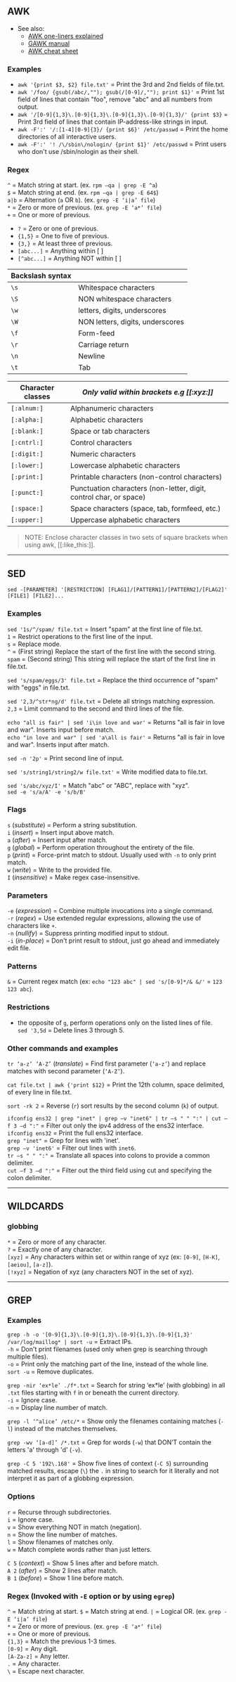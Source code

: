 ## AWK

- See also:
  - [AWK one-liners explained](https://catonmat.net/awk-one-liners-explained-part-one)
  - [GAWK manual](https://www.gnu.org/software/gawk/manual/)
  - [AWK cheat sheet](https://catonmat.net/ftp/awk.cheat.sheet.pdf)

### Examples

- `awk '{print $3, $2} file.txt'` = Print the 3rd and 2nd fields of file.txt.
- `awk '/foo/ {gsub(/abc/,""); gsub(/[0-9]/,""); print $1}'` = Print 1st field of lines that contain "foo", remove "abc" and all numbers from output.
- `awk '/[0-9]{1,3}\.[0-9]{1,3}\.[0-9]{1,3}\.[0-9]{1,3}/' {print $3}` = Print 3rd field of lines that contain IP-address-like strings in input.
- `awk -F':' '/:[1-4][0-9]{3}/ {print $6}' /etc/passwd` = Print the home directories of all interactive users.
- `awk -F':' '! /\/sbin\/nologin/ {print $1}' /etc/passwd` = Print users who don't use /sbin/nologin as their shell.

### Regex

`^` = Match string at start.    (ex. `rpm –qa | grep -E ^a`)<br>
`$` = Match string at end.      (ex. `rpm –qa | grep -E 64$`)<br>
`a|b` = Alternation (`a` OR `b`).               (ex. `grep -E ‘i|a’ file`)<br>
`*` = Zero or more of previous. (ex. `grep -E ‘a*’ file`)<br>
`+` = One or more of previous.<br>
- `?` = Zero or one of previous.
- `{1,5}` = One to five of previous.
- `{3,}` = At least three of previous.
- `[abc...]` = Anything within [ ]
- `[^abc...]` = Anything NOT within [ ]

| Backslash syntax |                      |
|------|----------------------------------|
| `\s` | Whitespace characters            |
| `\S` | NON whitespace characters        |
| `\w` | letters, digits, underscores     |
| `\W` | NON letters, digits, underscores |
| `\f` | Form-feed                        |
| `\r` | Carriage return                  |
| `\n` | Newline                          |
| `\t` | Tab                              |

| Character classes | *Only valid within brackets e.g [[:xyz:]]* |
|-------------------|-----------------------------------------|
| `[:alnum:]` | Alphanumeric characters                       |
| `[:alpha:]` | Alphabetic characters                         |
| `[:blank:]` | Space or tab characters                       |
| `[:cntrl:]` | Control characters                            |
| `[:digit:]` | Numeric characters                            |
| `[:lower:]` | Lowercase alphabetic characters               |
| `[:print:]` | Printable characters (non-control characters) |
| `[:punct:]` | Punctuation characters (non-letter, digit, control char, or space) |
| `[:space:]` | Space characters (space, tab, formfeed, etc.) |
| `[:upper:]` | Uppercase alphabetic characters               |
       
> NOTE: Enclose character classes in two sets of square brackets when using awk, [[:like_this:]].


---
## SED

`sed -[PARAMETER] '[RESTRICTION] [FLAG1]/[PATTERN1]/[PATTERN2]/[FLAG2]' [FILE1] [FILE2]...`

### Examples

`sed '1s/^/spam/ file.txt` = Insert "spam" at the first line of file.txt.<br>
                       `1` = Restrict operations to the first line of the input.<br>
                       `s` = Replace mode.<br>
                       `^` = (First string) Replace the start of the first line with the second string.<br>
                    `spam` = (Second string) This string will replace the start of the first line in file.txt.<br>

`sed 's/spam/eggs/3' file.txt` = Replace the third occurrence of "spam" with "eggs" in file.txt.<br>

`sed '2,3/^str*ng/d' file.txt` = Delete all strings matching expression.<br>
                         `2,3` = Limit command to the second and third lines of the file.<br>

`echo "all is fair" | sed 'i\in love and war'` = Returns "all is fair in love and war". Inserts input before match.<br>
`echo "in love and war" | sed 'a\all is fair'` = Returns "all is fair in love and war". Inserts input after match.<br>

`sed -n '2p'` = Print second line of input.<br>

`sed 's/string1/string2/w file.txt'` = Write modified data to file.txt.<br>

`sed 's/abc/xyz/I'` = Match "abc" or "ABC", replace with "xyz".<br>
`sed -e 's/a/A' -e 's/b/B'`<br>

### Flags

`s` (*substitute*)  = Perform a string substitution.<br>
`i` (*insert*)      = Insert input above match.<br>
`a` (*after*)       = Insert input after match.<br>
`g` (*global*)      = Perform operation throughout the entirety of the file.<br>
`p` (*print*)       = Force-print match to stdout. Usually used with `-n` to only print match.<br>
`w` (*write*)       = Write to the provided file.<br>
`I` (*insensitive*) = Make regex case-insensitive.<br>

### Parameters

`-e` (*expression*) = Combine multiple invocations into a single command.<br>
`-r` (*regex*)      = Use extended regular expressions, allowing the use of characters like `+`.<br>
`-n` (*nullify*)    = Suppress printing modified input to stdout.<br>
`-i` (*in-place*)   = Don't print result to stdout, just go ahead and immediately edit file.<br>

### Patterns

`&` = Current regex match (ex: `echo "123 abc" | sed 's/[0-9]*/& &/'` = `123 123 abc`).<br>

### Restrictions

- the opposite of `g`, perform operations only on the listed lines of file.<br>
`sed '3,5d` = Delete lines 3 through 5.<br>

### Other commands and examples

`tr ‘a-z’ ‘A-Z’` (*translate*)    = Find first parameter (`‘a-z’`) and replace matches with second parameter (`‘A-Z’`).<br>

`cat file.txt | awk {'print $12}` = Print the 12th column, space delimited, of every line in file.txt.<br>

`sort -rk 2`                      = Reverse (`r`) sort results by the second column (`k`) of output.<br>

`ifconfig ens32 | grep "inet" | grep –v "inet6" | tr –s " " ":" | cut –f 3 –d ":"` = Filter out only the ipv4 address of the ens32 interface.<br>
                                                                 `ifconfig ens32`  = Print the full ens32 interface.<br>
                                                                 `grep "inet"`     = Grep for lines with 'inet'.<br>
                                                                 `grep –v 'inet6'` = Filter out lines with `inet6`.<br>
                                                                 `tr –s " " ":"`   = Translate all spaces into colons to provide a common delimiter.<br>
                                                                 `cut –f 3 –d ":"` = Filter out the third field using cut and specifying the colon delimiter.<br>


---
## WILDCARDS

### globbing

`*`      = Zero or more of any character.<br>
`?`      = Exactly one of any character.<br>
`[xyz]`  = Any characters within set or within range of xyz (ex: `[0-9]`, `[H-K]`, `[aeiou]`, `[a-z]`).<br>
`[!xyz]` = Negation of xyz (any characters NOT in the set of xyz).<br>



---
## GREP

### Examples

`grep -h -o '[0-9]{1,3}\.[0-9]{1,3}\.[0-9]{1,3}\.[0-9]{1,3}' /var/log/maillog* | sort -u` = Extract IPs.<br>
                                                                                     `-h` = Don't print filenames (used only when grep is searching through multiple files).<br>
                                                                                     `-o` = Print only the matching part of the line, instead of the whole line.<br>
                                                                                `sort -u` = Remove duplicates.<br>

`grep -nir ‘ex*le’ ./f*.txt` = Search for string ‘ex*le’ (with globbing) in all `.txt` files starting with `f` in or beneath the current directory.<br>
                        `-i` = Ignore case.<br>
                        `-n` = Display line number of match.<br>

`grep -l ‘^alice’ /etc/*` = Show only the filenames containing matches (`-l`) instead of the matches themselves.<br>

`grep -wv ‘[a-d]’ /*.txt` = Grep for words (`-w`) that DON’T contain the letters 'a' through 'd' (`-v`).<br>

`grep -C 5 '192\.168'` = Show five lines of context (`-C 5`) surrounding matched results, escape (`\`) the `.` in string to search for it literally and not interpret it as part of a globbing expression.<br>

### Options

`r` = Recurse through subdirectories.<br>
`i` = Ignore case.<br>
`v` = Show everything NOT in match (negation).<br>
`n` = Show the line number of matches.<br>
`l` = Show filenames of matches only.<br>
`w` = Match complete words rather than just letters.<br>

`C 5` (*context*) = Show 5 lines after and before match.<br>
`A 2` (*after*)   = Show 2 lines after match.<br>
`B 1` (*before*)  = Show 1 line before match.<br>

### Regex (Invoked with `-E` option or by using `egrep`)

`^`        = Match string at start.
`$`        = Match string at end.
`|`        = Logical OR.              (ex. `grep -E ‘i|a’ file`)<br>
`*`        = Zero or more of previous. (ex. `grep -E ‘a*’ file`)<br>
`+`        = One or more of previous.<br>
`{1,3}`    = Match the previous 1-3 times.<br>
`[0-9]`    = Any digit.<br>
`[A-Za-z]` = Any letter.<br>
`.`        = Any character.<br>
`\`        = Escape next character.<br>
